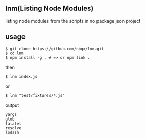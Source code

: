 ## lnm(Listing Node Modules)

listing node modules from the scripts in no package.json project

## usage

    $ git clone https://github.com/nbqx/lnm.git
    $ cd lnm
    $ npm install -g . # => or npm link .

then

    $ lnm index.js

or

    $ lnm "test/fixtures/*.js"

output

    yargs
    glob
    falafel
    resolve
    lodash

